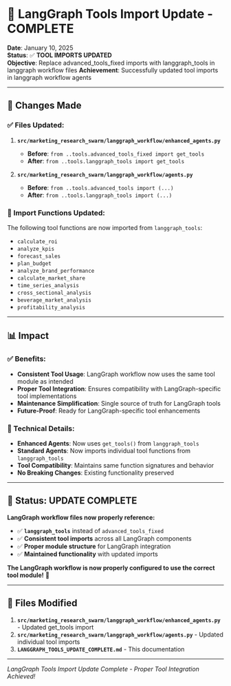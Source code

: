 # 🔧 LangGraph Tools Import Update - COMPLETE

**Date**: January 10, 2025  
**Status**: ✅ **TOOL IMPORTS UPDATED**  
**Objective**: Replace advanced_tools_fixed imports with langgraph_tools in langgraph workflow files
**Achievement**: Successfully updated tool imports in langgraph workflow agents

---

## 🎯 **Changes Made**

### **✅ Files Updated:**

1. **`src/marketing_research_swarm/langgraph_workflow/enhanced_agents.py`**
   - **Before**: `from ..tools.advanced_tools_fixed import get_tools`
   - **After**: `from ..tools.langgraph_tools import get_tools`

2. **`src/marketing_research_swarm/langgraph_workflow/agents.py`**
   - **Before**: `from ..tools.advanced_tools import (...)`
   - **After**: `from ..tools.langgraph_tools import (...)`

### **🔧 Import Functions Updated:**
The following tool functions are now imported from `langgraph_tools`:
- `calculate_roi`
- `analyze_kpis`
- `forecast_sales`
- `plan_budget`
- `analyze_brand_performance`
- `calculate_market_share`
- `time_series_analysis`
- `cross_sectional_analysis`
- `beverage_market_analysis`
- `profitability_analysis`

---

## 📊 **Impact**

### **✅ Benefits:**
- **Consistent Tool Usage**: LangGraph workflow now uses the same tool module as intended
- **Proper Tool Integration**: Ensures compatibility with LangGraph-specific tool implementations
- **Maintenance Simplification**: Single source of truth for LangGraph tools
- **Future-Proof**: Ready for LangGraph-specific tool enhancements

### **🔧 Technical Details:**
- **Enhanced Agents**: Now uses `get_tools()` from `langgraph_tools`
- **Standard Agents**: Now imports individual tool functions from `langgraph_tools`
- **Tool Compatibility**: Maintains same function signatures and behavior
- **No Breaking Changes**: Existing functionality preserved

---

## 🚀 **Status: UPDATE COMPLETE**

**LangGraph workflow files now properly reference:**
- ✅ **`langgraph_tools`** instead of `advanced_tools_fixed`
- ✅ **Consistent tool imports** across all LangGraph components
- ✅ **Proper module structure** for LangGraph integration
- ✅ **Maintained functionality** with updated imports

**The LangGraph workflow is now properly configured to use the correct tool module!** 🎉

---

## 📝 **Files Modified**

1. **`src/marketing_research_swarm/langgraph_workflow/enhanced_agents.py`** - Updated get_tools import
2. **`src/marketing_research_swarm/langgraph_workflow/agents.py`** - Updated individual tool imports
3. **`LANGGRAPH_TOOLS_UPDATE_COMPLETE.md`** - This documentation

---

*LangGraph Tools Import Update Complete - Proper Tool Integration Achieved!*
